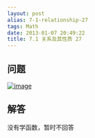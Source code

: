 ```yaml
---
layout: post
alias: 7-1-relationship-27
tags: Math
date: 2013-01-07 20:49:22
title: 7.1 关系及其性质 27
---
```


## 问题

[![image](http://freewind.me/wp-content/uploads/2013/01/image_thumb133.png "image")](http://freewind.me/wp-content/uploads/2013/01/image132.png)

## 解答

没有学函数，暂时不回答 
